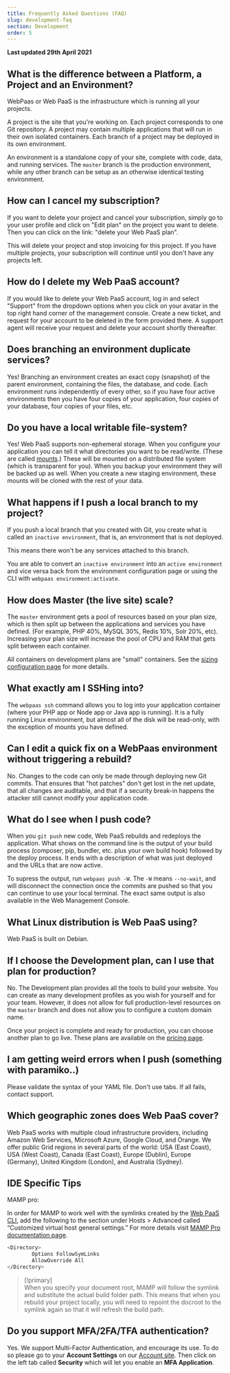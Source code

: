 ```yaml
---
title: Frequently Asked Questions (FAQ)
slug: development-faq
section: Development
order: 5
---
```


**Last updated 29th April 2021**


## What is the difference between a Platform, a Project and an Environment?

WebPaas or Web PaaS is the infrastructure which is running all your projects.

A project is the site that you're working on.  Each project corresponds to one Git repository.  A project may contain multiple applications that will run in their own isolated containers.  Each branch of a project may be deployed in its own environment.

An environment is a standalone copy of your site, complete with code, data, and running services.  The `master` branch is the production environment, while any other branch can be setup as an otherwise identical testing environment.

## How can I cancel my subscription?

If you want to delete your project and cancel your subscription, simply go to your user profile and click on "Edit plan" on the project you want to delete. Then you can click on the link: "delete your Web PaaS plan".

This will delete your project and stop invoicing for this project. If you have multiple projects, your subscription will continue until you don't have any projects left.

## How do I delete my Web PaaS account?

If you would like to delete your Web PaaS account, log in and select "Support" from the dropdown options when you click on your avatar in the top right hand corner of the management console. Create a new ticket, and request for your account to be deleted in the form provided there. A support agent will receive your request and delete your account shortly thereafter. 

## Does branching an environment duplicate services?

Yes! Branching an environment creates an exact copy (snapshot) of the parent environment, containing the files, the database, and code.  Each environment runs independently of every other, so if you have four active environments then you have four copies of your application, four copies of your database, four copies of your files, etc.

## Do you have a local writable file-system?

Yes!  Web PaaS supports non-ephemeral storage.  When you configure your application you can tell it what directories you want to be read/write. (These are called [mounts](../configuration-app/storage).) These will be mounted on a distributed file system (which is transparent for you).  When you backup your environment they will be backed up as well.  When you create a new staging environment, these mounts will be cloned with the rest of your data.

## What happens if I push a local branch to my project?

If you push a local branch that you created with Git, you create what is called an `inactive environment`, that is, an environment that is not deployed.

This means there won't be any services attached to this branch.

You are able to convert an `inactive environment` into an `active environment` and vice versa back from the environment configuration page or using the CLI with `webpaas environment:activate`.

## How does Master (the live site) scale?

The `master` environment gets a pool of resources based on your plan size, which is then split up between the applications and services you have defined.  (For example, PHP 40%, MySQL 30%, Redis 10%, Solr 20%, etc).  Increasing your plan size will increase the pool of CPU and RAM that gets split between each container.

All containers on development plans are "small" containers.  See the [sizing configuration page](../configuration-app/size) for more details.

## What exactly am I SSHing into?

The `webpaas ssh` command allows you to log into your application container (where your PHP app or Node app or Java app is running).  It is a fully running Linux environment, but almost all of the disk will be read-only, with the exception of mounts you have defined.

## Can I edit a quick fix on a WebPaas environment without triggering a rebuild?

No.  Changes to the code can only be made through deploying new Git commits.  That ensures that "hot patches" don't get lost in the net update, that all changes are auditable, and that if a security break-in happens the attacker still cannot modify your application code.

## What do I see when I push code?

When you `git push` new code, Web PaaS rebuilds and redeploys the application.  What shows on the command line is the output of your build process (composer, pip, bundler, etc. plus your own build hook) followed by the deploy process.  It ends with a description of what was just deployed and the URLs that are now active.

To supress the output, run `webpaas push -W`.  The `-W` means `--no-wait`, and will disconnect the connection once the commits are pushed so that you can continue to use your local terminal.  The exact same output is also available in the Web Management Console.

## What Linux distribution is Web PaaS using?

Web PaaS is built on Debian.

## If I choose the Development plan, can I use that plan for production?

No.  The Development plan provides all the tools to build your website. You can create as many development profiles as you wish for yourself and for your team.  However, it does not allow for full production-level resources on the `master` branch and does not allow you to configure a custom domain name.

Once your project is complete and ready for production, you can choose another plan to go live. These plans are available on the [pricing page](https://platform.sh/pricing).

## I am getting weird errors when I push (something with paramiko..)

Please validate the syntax of your YAML file. Don't use tabs. If all fails, contact support.

## Which geographic zones does Web PaaS cover?

Web PaaS works with multiple cloud infrastructure providers, including Amazon Web Services, Microsoft Azure, Google Cloud, and Orange.  We offer public Grid regions in several parts of the world: USA (East Coast), USA (West Coast), Canada (East Coast), Europe (Dublin), Europe (Germany), United Kingdom (London), and Australia (Sydney).



## IDE Specific Tips

MAMP pro:

In order for MAMP to work well with the symlinks created by the [Web PaaS CLI](https://github.com/ovh/webpaas-cli), add the following to the section under Hosts \> Advanced called “Customized virtual host general settings.” For more details visit [MAMP Pro documentation page](https://documentation.mamp.info/).

```bash
<Directory>
        Options FollowSymLinks
        AllowOverride All
</Directory>
```

> [!primary]  
> When you specify your document root, MAMP will follow the symlink and substitute the actual build folder path. This means that when you rebuild your project locally, you will need to repoint the docroot to the symlink again so that it will refresh the build path.
> 

## Do you support MFA/2FA/TFA authentication?

Yes. We support Multi-Factor Authentication, and encourage its use. To do so please go to your **Account Settings** on our [Account site](https://accounts.platform.sh/). Then click on the left tab called **Security** which will let you enable an **MFA Application**.
